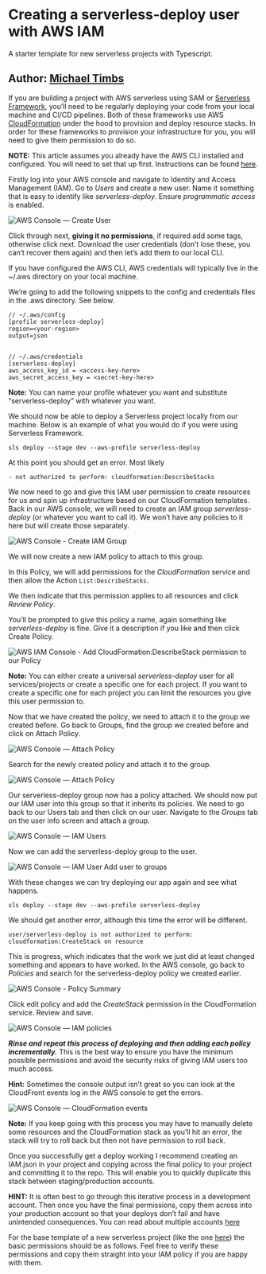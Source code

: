 # Creating a serverless-deploy user with AWS IAM

A starter template for new serverless projects with Typescript.

## Author: [Michael Timbs](https://michaeltimbs.me/blog/creating-a-serverless-deploy-user/)

If you are building a project with AWS serverless using SAM or [Serverless Framework](https://serverless.com/), 
you’ll need to be regularly deploying your code from your local machine and CI/CD pipelines. Both of these 
frameworks use AWS [CloudFormation](https://aws.amazon.com/cloudformation/) under the hood to provision and deploy 
resource stacks. In order for these frameworks to provision your infrastructure for you, you will need to give them 
permission to do so.

**NOTE:** This article assumes you already have the AWS CLI installed and configured. You will need to set that up 
first. Instructions can be found [here](https://aws.amazon.com/cli/).

Firstly log into your AWS console and navigate to Identity and Access Management (IAM). Go to *Users* and create a 
new user. Name it something that is easy to identify like *serverless-deploy*. Ensure *programmatic access* is enabled.

![AWS Console — Create User](https://cdn-images-1.medium.com/max/5788/1*0FqnbH2RHjEQtAswEvInmw.png)

Click through next, **giving it no permissions**, if required add some tags, otherwise click next. Download the user 
credentials (don’t lose these, you can’t recover them again) and then let’s add them to our local CLI.

If you have configured the AWS CLI, AWS credentials will typically live in the ~/.aws directory on your local machine.

We’re going to add the following snippets to the config and credentials files in the .aws directory. See below.

```shell
// ~/.aws/config
[profile serverless-deploy]
region=<your-region>
output=json


// ~/.aws/credentials
[serverless-deploy]
aws_access_key_id = <access-key-here>
aws_secret_access_key = <secret-key-here>
```
**Note:** You can name your profile whatever you want and substitute “serverless-deploy” with whatever you want.

We should now be able to deploy a Serverless project locally from our machine. Below is an example of what you would 
do if you were using Serverless Framework.

    sls deploy --stage dev --aws-profile serverless-deploy
 
At this point you should get an error. Most likely

    - not authorized to perform: cloudformation:DescribeStacks

We now need to go and give this IAM user permission to create resources for us and spin up infrastructure based on 
our CloudFormation templates. Back in our AWS console, we will need to create an IAM group *serverless-deploy* (or 
whatever you want to call it). We won’t have any policies to it here but will create those separately.

![AWS Console - Create IAM Group](https://cdn-images-1.medium.com/max/6104/1*ur7JM0pO2bcwyNVftXfIqw.png)

We will now create a new IAM policy to attach to this group.

In this Policy, we will add permissions for the *CloudFormation* service and then allow the Action `List:DescribeStacks`.

We then indicate that this permission applies to all resources and click *Review Policy*. 

You’ll be prompted to give this policy a name, again something like *serverless-deploy* is fine. Give it a 
description if you like and then click Create Policy.

![AWS IAM Console - Add CloudFormation:DescribeStack permission to our Policy](https://cdn-images-1.medium.com/max/5280/1*WgW8wNgW7Yzg1BTgVTHoKg.png)

**Note:** You can either create a universal *serverless-deploy* user for all services/projects or create a specific 
one for each project. If you want to create a specific one for each project you can limit the resources you give 
this user permission to.

Now that we have created the policy, we need to attach it to the group we created before. Go back to Groups, find 
the group we created before and click on Attach Policy.

![AWS Console — Attach Policy](https://cdn-images-1.medium.com/max/6244/1*XekYC2kyEZLn72JMNM3TGA.png)

Search for the newly created policy and attach it to the group.

![AWS Console — Attach Policy](https://cdn-images-1.medium.com/max/6120/1*q7r-PAyVfRk3ujVwblvVAQ.png)

Our serverless-deploy group now has a policy attached. We should now put our IAM user into this group so that it 
inherits its policies. We need to go back to our Users tab and then click on our user. Navigate to the *Groups* tab 
on the user info screen and attach a group.

![AWS Console — IAM Users](https://cdn-images-1.medium.com/max/6092/1*abrBc24WfYXmz8ONfpncCQ.png)

Now we can add the serverless-deploy group to the user.

![AWS Console — IAM User Add user to groups](https://cdn-images-1.medium.com/max/6060/1*7QsdgPl_pP3OGw7jYPDHOA.png)

With these changes we can try deploying our app again and see what happens.

    sls deploy --stage dev --aws-profile serverless-deploy

We should get another error, although this time the error will be different.

    user/serverless-deploy is not authorized to perform: cloudformation:CreateStack on resource

This is progress, which indicates that the work we just did at least changed something and appears to have worked. 
In the AWS console, go back to *Policies* and search for the serverless-deploy policy we created earlier.

![AWS Console - Policy Summary](https://cdn-images-1.medium.com/max/5144/1*OZHNLQRcRKtNcBlRho_skw.png)

Click edit policy and add the *CreateStack* permission in the CloudFormation service. Review and save.

![AWS Console — IAM policies](https://cdn-images-1.medium.com/max/4936/1*wdWFVHr1rXHx1LfHqzEzPQ.png)

***Rinse and repeat this process of deploying and then adding each policy incrementally.*** This is the best way to 
ensure you have the minimum possible permissions and avoid the security risks of giving IAM users too much access.

**Hint:** Sometimes the console output isn’t great so you can look at the CloudFront events log in the AWS console 
to get the errors.

![AWS Console — CloudFormation events](https://cdn-images-1.medium.com/max/6088/1*toB5lIhAnspxPOkZnYapoQ.png)

**Note:** If you keep going with this process you may have to manually delete some resources and the CloudFormation 
stack as you’ll hit an error, the stack will try to roll back but then not have permission to roll back.

Once you successfully get a deploy working I recommend creating an IAM.json in your project and copying across the 
final policy to your project and committing it to the repo. This will enable you to quickly duplicate this stack 
between staging/production accounts.

**HINT:** It is often best to go through this iterative process in a development account. Then once you have the 
final permissions, copy them across into your production account so that your deploys don’t fail and have unintended 
consequences. You can read about multiple accounts
[here](https://michaeltimbs.me/blog/switching-between-multiple-aws-accounts/)

For the base template of a new serverless project (like the one
[here](https://michaeltimbs.me/blog/getting-started-with-aws-serverless-typescript/))
the basic permissions should be as follows. Feel free to verify these permissions and copy them straight into your 
IAM policy if you are happy with them.
